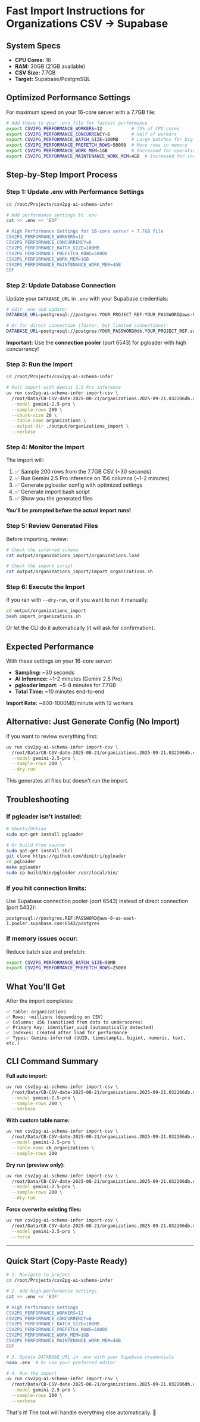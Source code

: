 # Fast Import Instructions for Organizations CSV → Supabase

## System Specs
- **CPU Cores:** 16
- **RAM:** 30GB (21GB available)
- **CSV Size:** 7.7GB
- **Target:** Supabase/PostgreSQL

## Optimized Performance Settings

For maximum speed on your 16-core server with a 7.7GB file:

```bash
# Add these to your .env file for fastest performance
export CSV2PG_PERFORMANCE_WORKERS=12           # 75% of CPU cores
export CSV2PG_PERFORMANCE_CONCURRENCY=6        # Half of workers
export CSV2PG_PERFORMANCE_BATCH_SIZE=100MB     # Large batches for big file
export CSV2PG_PERFORMANCE_PREFETCH_ROWS=50000  # More rows in memory
export CSV2PG_PERFORMANCE_WORK_MEM=1GB         # Increased for operations
export CSV2PG_PERFORMANCE_MAINTENANCE_WORK_MEM=4GB  # Increased for indexes
```

## Step-by-Step Import Process

### Step 1: Update .env with Performance Settings

```bash
cd /root/Projects/csv2pg-ai-schema-infer

# Add performance settings to .env
cat >> .env << 'EOF'

# High Performance Settings for 16-core server + 7.7GB file
CSV2PG_PERFORMANCE_WORKERS=12
CSV2PG_PERFORMANCE_CONCURRENCY=6
CSV2PG_PERFORMANCE_BATCH_SIZE=100MB
CSV2PG_PERFORMANCE_PREFETCH_ROWS=50000
CSV2PG_PERFORMANCE_WORK_MEM=1GB
CSV2PG_PERFORMANCE_MAINTENANCE_WORK_MEM=4GB
EOF
```

### Step 2: Update Database Connection

Update your `DATABASE_URL` in `.env` with your Supabase credentials:

```bash
# Edit .env and update:
DATABASE_URL=postgresql://postgres.YOUR_PROJECT_REF:YOUR_PASSWORD@aws-0-us-east-1.pooler.supabase.com:6543/postgres

# Or for direct connection (faster, but limited connections):
DATABASE_URL=postgresql://postgres:YOUR_PASSWORD@db.YOUR_PROJECT_REF.supabase.co:5432/postgres
```

**Important:** Use the **connection pooler** (port 6543) for pgloader with high concurrency!

### Step 3: Run the Import

```bash
cd /root/Projects/csv2pg-ai-schema-infer

# Full import with Gemini 2.5 Pro inference
uv run csv2pg-ai-schema-infer import-csv \
  /root/Data/CB-CSV-date-2025-08-21/organizations.2025-09-21.032206db.csv \
  --model gemini-2.5-pro \
  --sample-rows 200 \
  --chunk-size 20 \
  --table-name organizations \
  --output-dir ./output/organizations_import \
  --verbose
```

### Step 4: Monitor the Import

The import will:
1. ✅ Sample 200 rows from the 7.7GB CSV (~30 seconds)
2. ✅ Run Gemini 2.5 Pro inference on 156 columns (~1-2 minutes)
3. ✅ Generate pgloader config with optimized settings
4. ✅ Generate import bash script
5. ✅ Show you the generated files

**You'll be prompted before the actual import runs!**

### Step 5: Review Generated Files

Before importing, review:

```bash
# Check the inferred schema
cat output/organizations_import/organizations.load

# Check the import script
cat output/organizations_import/import_organizations.sh
```

### Step 6: Execute the Import

If you ran with `--dry-run`, or if you want to run it manually:

```bash
cd output/organizations_import
bash import_organizations.sh
```

Or let the CLI do it automatically (it will ask for confirmation).

## Expected Performance

With these settings on your 16-core server:

- **Sampling:** ~30 seconds
- **AI Inference:** ~1-2 minutes (Gemini 2.5 Pro)
- **pgloader Import:** ~5-8 minutes for 7.7GB
- **Total Time:** ~10 minutes end-to-end

**Import Rate:** ~800-1000MB/minute with 12 workers

## Alternative: Just Generate Config (No Import)

If you want to review everything first:

```bash
uv run csv2pg-ai-schema-infer import-csv \
  /root/Data/CB-CSV-date-2025-08-21/organizations.2025-09-21.032206db.csv \
  --model gemini-2.5-pro \
  --sample-rows 200 \
  --dry-run
```

This generates all files but doesn't run the import.

## Troubleshooting

### If pgloader isn't installed:

```bash
# Ubuntu/Debian
sudo apt-get install pgloader

# Or build from source
sudo apt-get install sbcl
git clone https://github.com/dimitri/pgloader
cd pgloader
make pgloader
sudo cp build/bin/pgloader /usr/local/bin/
```

### If you hit connection limits:

Use Supabase connection pooler (port 6543) instead of direct connection (port 5432):
```
postgresql://postgres.REF:PASSWORD@aws-0-us-east-1.pooler.supabase.com:6543/postgres
```

### If memory issues occur:

Reduce batch size and prefetch:
```bash
export CSV2PG_PERFORMANCE_BATCH_SIZE=50MB
export CSV2PG_PERFORMANCE_PREFETCH_ROWS=25000
```

## What You'll Get

After the import completes:

```
✅ Table: organizations
✅ Rows: ~millions (depending on CSV)
✅ Columns: 156 (sanitized from dots to underscores)
✅ Primary Key: identifier_uuid (automatically detected)
✅ Indexes: Created after load for performance
✅ Types: Gemini-inferred (UUID, timestamptz, bigint, numeric, text, etc.)
```

## CLI Command Summary

**Full auto import:**
```bash
uv run csv2pg-ai-schema-infer import-csv \
  /root/Data/CB-CSV-date-2025-08-21/organizations.2025-09-21.032206db.csv \
  --model gemini-2.5-pro \
  --sample-rows 200 \
  --verbose
```

**With custom table name:**
```bash
uv run csv2pg-ai-schema-infer import-csv \
  /root/Data/CB-CSV-date-2025-08-21/organizations.2025-09-21.032206db.csv \
  --model gemini-2.5-pro \
  --table-name cb_organizations \
  --sample-rows 200
```

**Dry run (preview only):**
```bash
uv run csv2pg-ai-schema-infer import-csv \
  /root/Data/CB-CSV-date-2025-08-21/organizations.2025-09-21.032206db.csv \
  --model gemini-2.5-pro \
  --sample-rows 200 \
  --dry-run
```

**Force overwrite existing files:**
```bash
uv run csv2pg-ai-schema-infer import-csv \
  /root/Data/CB-CSV-date-2025-08-21/organizations.2025-09-21.032206db.csv \
  --model gemini-2.5-pro \
  --force
```

---

## Quick Start (Copy-Paste Ready)

```bash
# 1. Navigate to project
cd /root/Projects/csv2pg-ai-schema-infer

# 2. Add high-performance settings
cat >> .env << 'EOF'

# High Performance Settings
CSV2PG_PERFORMANCE_WORKERS=12
CSV2PG_PERFORMANCE_CONCURRENCY=6
CSV2PG_PERFORMANCE_BATCH_SIZE=100MB
CSV2PG_PERFORMANCE_PREFETCH_ROWS=50000
CSV2PG_PERFORMANCE_WORK_MEM=1GB
CSV2PG_PERFORMANCE_MAINTENANCE_WORK_MEM=4GB
EOF

# 3. Update DATABASE_URL in .env with your Supabase credentials
nano .env  # Or use your preferred editor

# 4. Run the import
uv run csv2pg-ai-schema-infer import-csv \
  /root/Data/CB-CSV-date-2025-08-21/organizations.2025-09-21.032206db.csv \
  --model gemini-2.5-pro \
  --sample-rows 200 \
  --verbose
```

That's it! The tool will handle everything else automatically. 🚀
